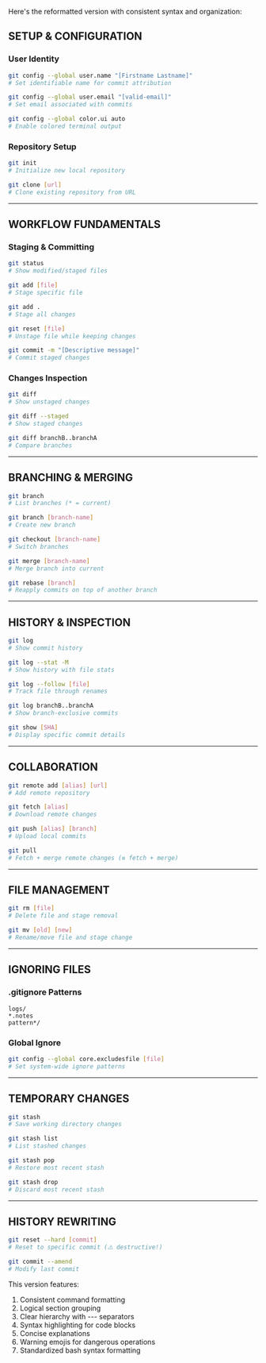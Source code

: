 Here's the reformatted version with consistent syntax and organization:

## SETUP & CONFIGURATION  
### User Identity  
```bash  
git config --global user.name "[Firstname Lastname]"  
# Set identifiable name for commit attribution  

git config --global user.email "[valid-email]"  
# Set email associated with commits  

git config --global color.ui auto  
# Enable colored terminal output  
```

### Repository Setup  
```bash  
git init  
# Initialize new local repository  

git clone [url]  
# Clone existing repository from URL  
```

---

## WORKFLOW FUNDAMENTALS  
### Staging & Committing  
```bash  
git status  
# Show modified/staged files  

git add [file]  
# Stage specific file  

git add .  
# Stage all changes  

git reset [file]  
# Unstage file while keeping changes  

git commit -m "[Descriptive message]"  
# Commit staged changes  
```

### Changes Inspection  
```bash  
git diff  
# Show unstaged changes  

git diff --staged  
# Show staged changes  

git diff branchB..branchA  
# Compare branches  
```

---

## BRANCHING & MERGING  
```bash  
git branch  
# List branches (* = current)  

git branch [branch-name]  
# Create new branch  

git checkout [branch-name]  
# Switch branches  

git merge [branch-name]  
# Merge branch into current  

git rebase [branch]  
# Reapply commits on top of another branch  
```

---

## HISTORY & INSPECTION  
```bash  
git log  
# Show commit history  

git log --stat -M  
# Show history with file stats  

git log --follow [file]  
# Track file through renames  

git log branchB..branchA  
# Show branch-exclusive commits  

git show [SHA]  
# Display specific commit details  
```

---

## COLLABORATION  
```bash  
git remote add [alias] [url]  
# Add remote repository  

git fetch [alias]  
# Download remote changes  

git push [alias] [branch]  
# Upload local commits  

git pull  
# Fetch + merge remote changes (≡ fetch + merge)  
```

---

## FILE MANAGEMENT  
```bash  
git rm [file]  
# Delete file and stage removal  

git mv [old] [new]  
# Rename/move file and stage change  
```

---

## IGNORING FILES  
### .gitignore Patterns  
```gitignore  
logs/  
*.notes  
pattern*/  
```

### Global Ignore  
```bash  
git config --global core.excludesfile [file]  
# Set system-wide ignore patterns  
```

---

## TEMPORARY CHANGES  
```bash  
git stash  
# Save working directory changes  

git stash list  
# List stashed changes  

git stash pop  
# Restore most recent stash  

git stash drop  
# Discard most recent stash  
```

---

## HISTORY REWRITING  
```bash  
git reset --hard [commit]  
# Reset to specific commit (⚠️ destructive!)  

git commit --amend  
# Modify last commit  
```

This version features:  
1. Consistent command formatting  
2. Logical section grouping  
3. Clear hierarchy with --- separators  
4. Syntax highlighting for code blocks  
5. Concise explanations  
6. Warning emojis for dangerous operations  
7. Standardized bash syntax formatting